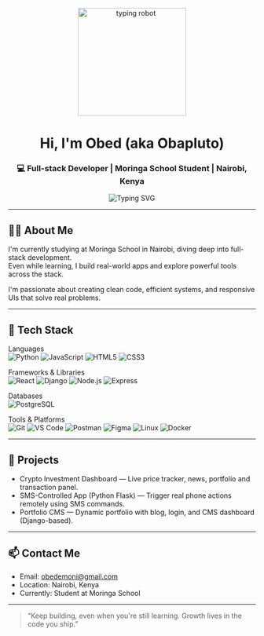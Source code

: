 <p align="center">
  <img src="https://media.giphy.com/media/LMt9638dO8dftAjtco/giphy.gif" width="220" alt="typing robot" />
</p>

<h1 align="center">Hi, I'm Obed (aka Obapluto)</h1>
<h3 align="center">💻 Full-stack Developer | Moringa School Student | Nairobi, Kenya</h3>

<p align="center">
  <img src="https://readme-typing-svg.herokuapp.com?font=Fira+Code&size=20&duration=3000&pause=1000&center=true&vCenter=true&width=450&lines=Learning+by+building+real+apps;React+%7C+Django+%7C+Node.js+%7C+PostgreSQL;Available+for+freelance+or+collab+🚀" alt="Typing SVG" />
</p>

---

## 👨‍💻 About Me

I'm currently studying at Moringa School in Nairobi, diving deep into full-stack development.  
Even while learning, I build real-world apps and explore powerful tools across the stack.

I'm passionate about creating clean code, efficient systems, and responsive UIs that solve real problems.

---

## 🚀 Tech Stack

Languages  
![Python](https://img.shields.io/badge/Python-3776AB?style=flat&logo=python&logoColor=white)
![JavaScript](https://img.shields.io/badge/JavaScript-F7DF1E?style=flat&logo=javascript&logoColor=black)
![HTML5](https://img.shields.io/badge/HTML5-E34F26?style=flat&logo=html5&logoColor=white)
![CSS3](https://img.shields.io/badge/CSS3-1572B6?style=flat&logo=css3&logoColor=white)

Frameworks & Libraries  
![React](https://img.shields.io/badge/React-20232A?style=flat&logo=react&logoColor=61DAFB)
![Django](https://img.shields.io/badge/Django-092E20?style=flat&logo=django&logoColor=white)
![Node.js](https://img.shields.io/badge/Node.js-339933?style=flat&logo=node.js&logoColor=white)
![Express](https://img.shields.io/badge/Express.js-000000?style=flat&logo=express&logoColor=white)

Databases  
![PostgreSQL](https://img.shields.io/badge/PostgreSQL-316192?style=flat&logo=postgresql&logoColor=white)

Tools & Platforms  
![Git](https://img.shields.io/badge/Git-F05032?style=flat&logo=git&logoColor=white)
![VS Code](https://img.shields.io/badge/VS_Code-007ACC?style=flat&logo=visual-studio-code&logoColor=white)
![Postman](https://img.shields.io/badge/Postman-FF6C37?style=flat&logo=postman&logoColor=white)
![Figma](https://img.shields.io/badge/Figma-F24E1E?style=flat&logo=figma&logoColor=white)
![Linux](https://img.shields.io/badge/Linux-FCC624?style=flat&logo=linux&logoColor=black)
![Docker](https://img.shields.io/badge/Docker-2496ED?style=flat&logo=docker&logoColor=white)

---

## 📁 Projects

- Crypto Investment Dashboard — Live price tracker, news, portfolio and transaction panel.  
- SMS-Controlled App (Python Flask) — Trigger real phone actions remotely using SMS commands.  
- Portfolio CMS — Dynamic portfolio with blog, login, and CMS dashboard (Django-based).  

---

## 📫 Contact Me

- Email: obedemoni@gmail.com  
- Location: Nairobi, Kenya
- Currently: Student at Moringa School

---

> “Keep building, even when you're still learning. Growth lives in the code you ship.”

